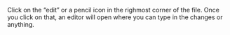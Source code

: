 Click on the “edit” or a pencil icon in the righmost corner of the file.
Once you click on that, an editor will open where you can type in the changes or anything.
